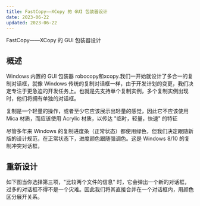 ```yaml
---
title: FastCopy——XCopy 的 GUI 包装器设计
date: 2023-06-22
updated: 2023-06-22
---
```



FastCopy——XCopy 的 GUI 包装器设计

## 概述
Windows 内置的 GUI 包装器 robocopy和xcopy.我们一开始就设计了多合一的复制对话框，就像 Windows 传统的复制对话框一样，由于开发计划的变更，我们决定专注于更急迫的开发任务上。也就是先支持单个复制实例，多个复制实例出现时，他们将拥有单独的对话框。

复制是一个轻量的操作，或者至少它应该展示出轻量的感觉，因此它不应该使用 Mica 材质，而应该使用 Acrylic 材质，以传达 "临时，轻量，快速" 的特征

尽管多年来 Windows 的复制进度条（正常状态）都使用绿色，但我们决定跟随新版的设计规范，在正常状态下，进度颜色跟随强调色。这是 Windows 8/10 的复制冲突对话框，

<!-- more -->

## 重新设计
如下图当你选择第三项，"比较两个文件的信息" 时，它会弹出一个新的对话框，过多的对话框不得不是一个灾难。因此我们将其直接合并在一个对话框内，用颜色区分展开关系。

